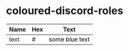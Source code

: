 # coloured-discord-roles

| Name | Hex | Text |
| ----------- | ----------- | ----------- | 
| text | # | <span style="color:#000000">some *blue* text</span> |
